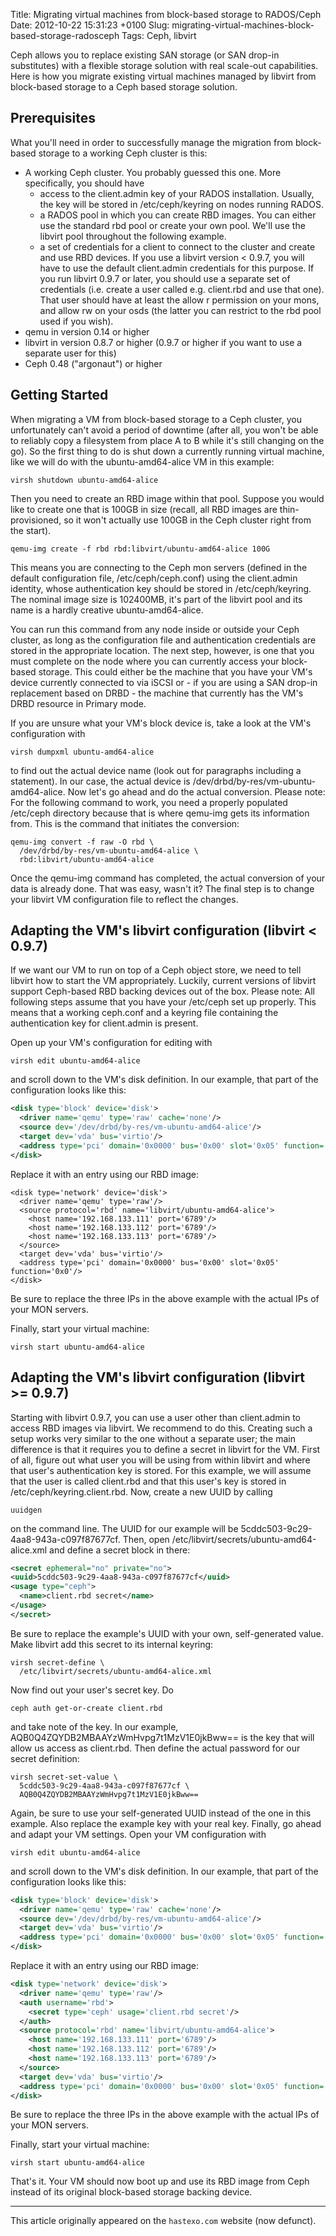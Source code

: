 Title: Migrating virtual machines from block-based storage to RADOS/Ceph
Date: 2012-10-22 15:31:23 +0100
Slug: migrating-virtual-machines-block-based-storage-radosceph
Tags: Ceph, libvirt

Ceph allows you to replace existing SAN storage (or SAN drop-in
substitutes) with a flexible storage solution with real scale-out
capabilities. Here is how you migrate existing virtual machines
managed by libvirt from block-based storage to a Ceph based storage
solution.

## Prerequisites

What you'll need in order to successfully manage the migration from
block-based storage to a working Ceph cluster is this:

- A working Ceph cluster. You probably guessed this one. More
  specifically, you should have
  - access to the client.admin key of your RADOS
    installation. Usually, the key will be stored in /etc/ceph/keyring
    on nodes running RADOS.
  - a RADOS pool in which you can create RBD images. You can either
    use the standard rbd pool or create your own pool. We'll use the
    libvirt pool throughout the following example.
  - a set of credentials for a client to connect to the cluster and
    create and use RBD devices. If you use a libvirt version < 0.9.7,
    you will have to use the default client.admin credentials for this
    purpose. If you run libvirt 0.9.7 or later, you should use a
    separate set of credentials (i.e. create a user called
    e.g. client.rbd and use that one). That user should have at least
    the allow r permission on your mons, and allow rw on your osds
    (the latter you can restrict to the rbd pool used if you wish).
- qemu in version 0.14 or higher
- libvirt in version 0.8.7 or higher (0.9.7 or higher if you want to
  use a separate user for this)
- Ceph 0.48 ("argonaut") or higher

## Getting Started

When migrating a VM from block-based storage to a Ceph cluster, you
unfortunately can't avoid a period of downtime (after all, you won't
be able to reliably copy a filesystem from place A to B while it's
still changing on the go). So the first thing to do is shut down a
currently running virtual machine, like we will do with the
ubuntu-amd64-alice VM in this example:

```
virsh shutdown ubuntu-amd64-alice
```

Then you need to create an RBD image within that pool. Suppose you
would like to create one that is 100GB in size (recall, all RBD images
are thin-provisioned, so it won't actually use 100GB in the Ceph
cluster right from the start).

```
qemu-img create -f rbd rbd:libvirt/ubuntu-amd64-alice 100G
```

This means you are connecting to the Ceph mon servers (defined in the
default configuration file, /etc/ceph/ceph.conf) using the
client.admin identity, whose authentication key should be stored in
/etc/ceph/keyring. The nominal image size is 102400MB, it's part of
the libvirt pool and its name is a hardly creative ubuntu-amd64-alice.

You can run this command from any node inside or outside your Ceph
cluster, as long as the configuration file and authentication
credentials are stored in the appropriate location. The next step,
however, is one that you must complete on the node where you can
currently access your block-based storage. This could either be the
machine that you have your VM's device currently connected to via
iSCSI or - if you are using a SAN drop-in replacement based on DRBD -
the machine that currently has the VM's DRBD resource in Primary mode.

If you are unsure what your VM's block device is, take a look at the
VM's configuration with

```
virsh dumpxml ubuntu-amd64-alice
```

to find out the actual device name (look out for paragraphs including
a <disk> statement). In our case, the actual device is
/dev/drbd/by-res/vm-ubuntu-amd64-alice. Now let's go ahead and do the
actual conversion. Please note: For the following command to work, you
need a properly populated /etc/ceph directory because that is where
qemu-img gets its information from. This is the command that initiates
the conversion:

```
qemu-img convert -f raw -O rbd \
  /dev/drbd/by-res/vm-ubuntu-amd64-alice \
  rbd:libvirt/ubuntu-amd64-alice
```

Once the qemu-img command has completed, the actual conversion of your
data is already done. That was easy, wasn't it? The final step is to
change your libvirt VM configuration file to reflect the changes.

## Adapting the VM's libvirt configuration (libvirt < 0.9.7)

If we want our VM to run on top of a Ceph object store, we need to
tell libvirt how to start the VM appropriately. Luckily, current
versions of libvirt support Ceph-based RBD backing devices out of the
box. Please note: All following steps assume that you have your
/etc/ceph set up properly. This means that a working ceph.conf and a
keyring file containing the authentication key for client.admin is
present.

Open up your VM's configuration for editing with

```
virsh edit ubuntu-amd64-alice
```

and scroll down to the VM's disk definition. In our example, that part of the configuration looks like this:

```xml
<disk type='block' device='disk'>
  <driver name='qemu' type='raw' cache='none'/>
  <source dev='/dev/drbd/by-res/vm-ubuntu-amd64-alice'/>
  <target dev='vda' bus='virtio'/>
  <address type='pci' domain='0x0000' bus='0x00' slot='0x05' function='0x0'/>
</disk>
```

Replace it with an entry using our RBD image:

```
<disk type='network' device='disk'>
  <driver name='qemu' type='raw'/>
  <source protocol='rbd' name='libvirt/ubuntu-amd64-alice'>
    <host name='192.168.133.111' port='6789'/>
    <host name='192.168.133.112' port='6789'/>
    <host name='192.168.133.113' port='6789'/>
  </source>
  <target dev='vda' bus='virtio'/>
  <address type='pci' domain='0x0000' bus='0x00' slot='0x05' function='0x0'/>
</disk>
```

Be sure to replace the three IPs in the above example with the actual
IPs of your MON servers.

Finally, start your virtual machine:

```
virsh start ubuntu-amd64-alice
```

## Adapting the VM's libvirt configuration (libvirt >= 0.9.7)

Starting with libvirt 0.9.7, you can use a user other than
client.admin to access RBD images via libvirt. We recommend to do
this. Creating such a setup works very similar to the one without a
separate user; the main difference is that it requires you to define a
secret in libvirt for the VM. First of all, figure out what user you
will be using from within libvirt and where that user's authentication
key is stored. For this example, we will assume that the user is
called client.rbd and that this user's key is stored in
/etc/ceph/keyring.client.rbd. Now, create a new UUID by calling

```
uuidgen
```

on the command line. The UUID for our example will be
5cddc503-9c29-4aa8-943a-c097f87677cf.  Then, open
/etc/libvirt/secrets/ubuntu-amd64-alice.xml and define a secret block
in there:

```xml
<secret ephemeral="no" private="no">
<uuid>5cddc503-9c29-4aa8-943a-c097f87677cf</uuid>
<usage type="ceph">
  <name>client.rbd secret</name>
</usage>
</secret>
```

Be sure to replace the example's UUID with your own, self-generated
value. Make libvirt add this secret to its internal keyring:

```
virsh secret-define \
  /etc/libvirt/secrets/ubuntu-amd64-alice.xml
```
  
Now find out your user's secret key. Do

```
ceph auth get-or-create client.rbd
```

and take note of the key. In our example,
AQB0Q4ZQYDB2MBAAYzWmHvpg7t1MzV1E0jkBww== is the key that will allow us
access as client.rbd. Then define the actual password for our secret
definition:

```
virsh secret-set-value \
  5cddc503-9c29-4aa8-943a-c097f87677cf \
  AQB0Q4ZQYDB2MBAAYzWmHvpg7t1MzV1E0jkBww==
```
  
Again, be sure to use your self-generated UUID instead of the one in
this example. Also replace the example key with your real
key. Finally, go ahead and adapt your VM settings. Open your VM
configuration with

```
virsh edit ubuntu-amd64-alice
```

and scroll down to the VM's disk definition. In our example, that part of the configuration looks like this:

```xml
<disk type='block' device='disk'>
  <driver name='qemu' type='raw' cache='none'/>
  <source dev='/dev/drbd/by-res/vm-ubuntu-amd64-alice'/>
  <target dev='vda' bus='virtio'/>
  <address type='pci' domain='0x0000' bus='0x00' slot='0x05' function='0x0'/>
</disk>
```

Replace it with an entry using our RBD image:

```xml
<disk type='network' device='disk'>
  <driver name='qemu' type='raw'/>
  <auth username='rbd'>
    <secret type='ceph' usage='client.rbd secret'/>
  </auth>
  <source protocol='rbd' name='libvirt/ubuntu-amd64-alice'>
    <host name='192.168.133.111' port='6789'/>
    <host name='192.168.133.112' port='6789'/>
    <host name='192.168.133.113' port='6789'/>
  </source>
  <target dev='vda' bus='virtio'/>
  <address type='pci' domain='0x0000' bus='0x00' slot='0x05' function='0x0'/>
</disk>
```

Be sure to replace the three IPs in the above example with the actual
IPs of your MON servers.

Finally, start your virtual machine:

```
virsh start ubuntu-amd64-alice
```

That's it. Your VM should now boot up and use its RBD image from Ceph
instead of its original block-based storage backing device.

* * *

This article originally appeared on the `hastexo.com` website (now defunct).
